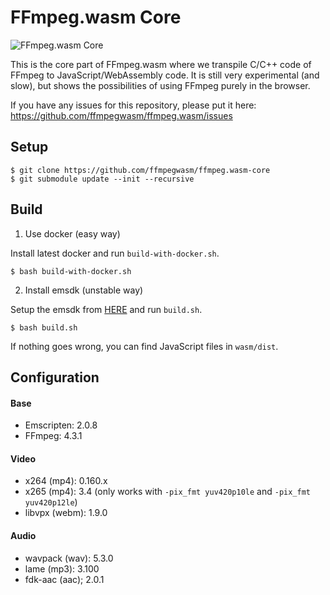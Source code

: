 FFmpeg.wasm Core
================
![FFmpeg.wasm Core](https://github.com/ffmpegwasm/ffmpeg.wasm-core/workflows/FFmpeg.wasm/badge.svg?branch=n4.3.1-wasm)

This is the core part of FFmpeg.wasm where we transpile C/C++ code of FFmpeg to JavaScript/WebAssembly code. It is still very experimental (and slow), but shows the possibilities of using FFmpeg purely in the browser.

If you have any issues for this repository, please put it here: https://github.com/ffmpegwasm/ffmpeg.wasm/issues

## Setup

```
$ git clone https://github.com/ffmpegwasm/ffmpeg.wasm-core
$ git submodule update --init --recursive
```

## Build

1. Use docker (easy way)

Install latest docker and run `build-with-docker.sh`.

```
$ bash build-with-docker.sh
```

2. Install emsdk (unstable way)

Setup the emsdk from [HERE](https://emscripten.org/docs/getting_started/downloads.html) and run `build.sh`.

```
$ bash build.sh
```

If nothing goes wrong, you can find JavaScript files in `wasm/dist`.

## Configuration

#### Base

- Emscripten: 2.0.8
- FFmpeg: 4.3.1

#### Video

- x264 (mp4): 0.160.x
- x265 (mp4): 3.4 (only works with `-pix_fmt yuv420p10le` and `-pix_fmt yuv420p12le`)
- libvpx (webm): 1.9.0

#### Audio

- wavpack (wav): 5.3.0
- lame (mp3): 3.100
- fdk-aac (aac); 2.0.1
